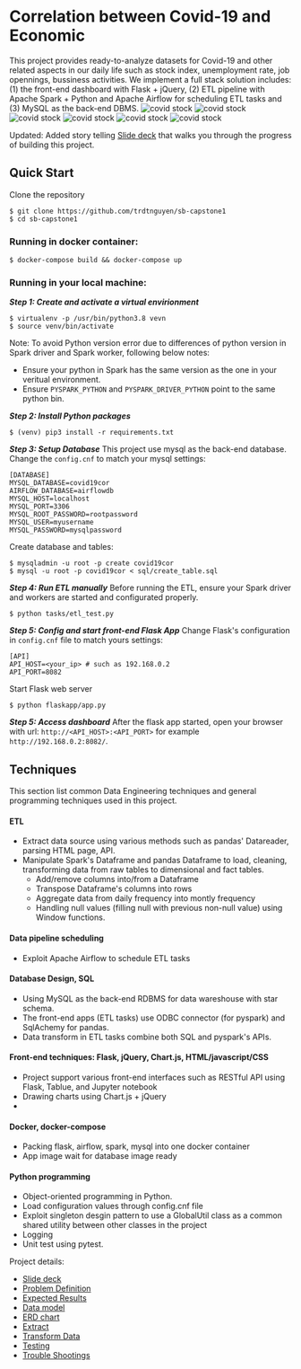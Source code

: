 # Correlation between Covid-19 and Economic
This project provides ready-to-analyze datasets for Covid-19 and other related aspects in our daily life such as stock index, unemployment rate, job opennings, bussiness activities. We implement a full stack solution includes: (1) the front-end dashboard with Flask + jQuery, (2) ETL pipeline with Apache Spark + Python and Apache Airflow for scheduling ETL tasks and (3) MySQL as the back-end DBMS.
![covid stock](images/covid_stock1.jpg?raw=true)
![covid stock](images/covid_stock2.jpg?raw=true)
![covid stock](images/covid_jobmarket1.jpg?raw=true)
![covid stock](images/covid_unemployment.jpg?raw=true)
![covid stock](images/covid_employer.jpg?raw=true)
![covid stock](images/covid_retail.jpg?raw=true)


Updated: Added story telling [Slide deck](https://docs.google.com/presentation/d/1af-YRE0olJoWg0lmaxU_24MULDHB_1eP6vQqhRHNPLw/edit?usp=sharing) that walks you through the progress of building this project.
## Quick Start
Clone the repository
```
$ git clone https://github.com/trdtnguyen/sb-capstone1
$ cd sb-capstone1
```
### Running in docker container:
```
$ docker-compose build && docker-compose up
```
### Running in your local machine:

***Step 1: Create and activate a virtual envirionment***
```
$ virtualenv -p /usr/bin/python3.8 vevn
$ source venv/bin/activate
```

Note: To avoid Python version error due to differences of python version in  Spark driver and Spark worker, following below notes:
* Ensure your python in Spark has the same version as the one in your veritual environment.
* Ensure `PYSPARK_PYTHON` and `PYSPARK_DRIVER_PYTHON` point to the same python bin.

***Step 2: Install Python packages***
```
$ (venv) pip3 install -r requirements.txt
```
***Step 3: Setup Database***
This project use mysql as the back-end database. Change the `config.cnf` to match your mysql settings:
```
[DATABASE]
MYSQL_DATABASE=covid19cor
AIRFLOW_DATABASE=airflowdb
MYSQL_HOST=localhost
MYSQL_PORT=3306
MYSQL_ROOT_PASSWORD=rootpassword
MYSQL_USER=myusername
MYSQL_PASSWORD=mysqlpassword
```

Create database and tables:

```
$ mysqladmin -u root -p create covid19cor
$ mysql -u root -p covid19cor < sql/create_table.sql
```

***Step 4: Run ETL manually***
Before running the ETL, ensure your Spark driver and workers are started and configurated properly.
```
$ python tasks/etl_test.py
```

***Step 5: Config and start front-end Flask App***
Change Flask's configuration in `config.cnf` file to match yours settings:
```
[API]
API_HOST=<your_ip> # such as 192.168.0.2
API_PORT=8082
```

Start Flask web server
```
$ python flaskapp/app.py
```
***Step 5: Access dashboard***
After the flask app started, open your browser with url: `http://<API_HOST>:<API_PORT>` for example `http://192.168.0.2:8082/`. 


## Techniques
This section list common Data Engineering techniques and general programming techniques used in this project.
#### ETL
* Extract data source using various methods such as pandas' Datareader, parsing HTML page, API.
* Manipulate Spark's Dataframe and pandas Dataframe to load, cleaning, transforming data from raw tables to dimensional and fact tables.
   * Add/remove columns into/from a Dataframe
   * Transpose Dataframe's columns into rows
   * Aggregate data from daily frequency into montly frequency
   * Handling null values (filling null with previous non-null value) using Window functions.
#### Data pipeline scheduling
* Exploit Apache Airflow to schedule ETL tasks
#### Database Design, SQL
* Using MySQL as the back-end RDBMS for data wareshouse with star schema.
* The front-end apps (ETL tasks) use ODBC connector (for pyspark) and SqlAchemy for pandas.
* Data transform in ETL tasks combine both SQL and pyspark's APIs.
#### Front-end techniques: Flask, jQuery, Chart.js, HTML/javascript/CSS
* Project support various front-end interfaces such as RESTful API using Flask, Tablue, and Jupyter notebook
* Drawing charts using Chart.js + jQuery
* 
#### Docker, docker-compose
* Packing flask, airflow, spark, mysql into one docker container
* App image wait for database image ready

#### Python programming
* Object-oriented programming in Python.
* Load configuration values through config.cnf file
* Exploit singleton desgin pattern to use a GlobalUtil class as a common shared utility between other classes in the project
* Logging
* Unit test using pytest.

Project details:
* [Slide deck](https://docs.google.com/presentation/d/1af-YRE0olJoWg0lmaxU_24MULDHB_1eP6vQqhRHNPLw/edit?usp=sharing)
* [Problem Definition](https://github.com/trdtnguyen/sb-capstone1/wiki/Problem-Definition)
* [Expected Results](https://github.com/trdtnguyen/sb-capstone1/wiki/Expected-Result)
* [Data model](https://github.com/trdtnguyen/sb-capstone1/wiki/Data-Model)
* [ERD chart](sql/erd.pdf)
* [Extract](https://github.com/trdtnguyen/sb-capstone1/wiki/Dataset)
* [Transform Data](https://github.com/trdtnguyen/sb-capstone1/wiki/Transform)
* [Testing](https://github.com/trdtnguyen/sb-capstone1/wiki/Testing)
* [Trouble Shootings](https://github.com/trdtnguyen/sb-capstone1/wiki/Trouble-Shooting)


